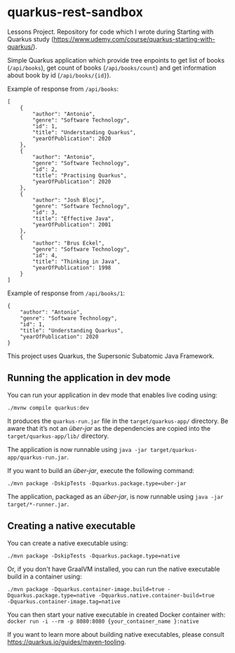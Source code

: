 # quarkus-rest-sandbox

Lessons Project. Repository for code which I wrote during Starting with Quarkus study (https://www.udemy.com/course/quarkus-starting-with-quarkus/).

Simple Quarkus application which provide tree enpoints to get list of books (```/api/books```), get count of books (```/api/books/count```) and get information about book by id (```/api/books/{id}```).

Example of response from ```/api/books```:
```
[
    {
        "author": "Antonio",
        "genre": "Software Technology",
        "id": 1,
        "title": "Understanding Quarkus",
        "yearOfPublication": 2020
    },
    {
        "author": "Antonio",
        "genre": "Software Technology",
        "id": 2,
        "title": "Practising Quarkus",
        "yearOfPublication": 2020
    },
    {
        "author": "Josh Blocj",
        "genre": "Software Technology",
        "id": 3,
        "title": "Effective Java",
        "yearOfPublication": 2001
    },
    {
        "author": "Brus Eckel",
        "genre": "Software Technology",
        "id": 4,
        "title": "Thinking in Java",
        "yearOfPublication": 1998
    }
]
```
Example of response from ```/api/books/1```:
```
{
    "author": "Antonio",
    "genre": "Software Technology",
    "id": 1,
    "title": "Understanding Quarkus",
    "yearOfPublication": 2020
}
```

This project uses Quarkus, the Supersonic Subatomic Java Framework.

## Running the application in dev mode

You can run your application in dev mode that enables live coding using:
```shell script
./mvnw compile quarkus:dev
```

It produces the `quarkus-run.jar` file in the `target/quarkus-app/` directory.
Be aware that it’s not an _über-jar_ as the dependencies are copied into the `target/quarkus-app/lib/` directory.

The application is now runnable using `java -jar target/quarkus-app/quarkus-run.jar`.

If you want to build an _über-jar_, execute the following command:
```shell script
./mvn package -DskipTests -Dquarkus.package.type=uber-jar
```

The application, packaged as an _über-jar_, is now runnable using `java -jar target/*-runner.jar`.

## Creating a native executable

You can create a native executable using: 
```shell script
./mvn package -DskipTests -Dquarkus.package.type=native
```

Or, if you don't have GraalVM installed, you can run the native executable build in a container using: 
```shell script
./mvn package -Dquarkus.container-image.build=true -Dquarkus.package.type=native -Dquarkus.native.container-build=true 
-Dquarkus.container-image.tag=native
```

You can then start your native executable in created Docker container with: `docker run -i --rm -p 8080:8080 {your_container_name }:native`

If you want to learn more about building native executables, please consult https://quarkus.io/guides/maven-tooling.


